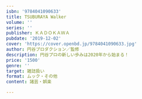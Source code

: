 ```yaml
---
isbn: '9784041090633'
title: TSUBURAYA Walker
volume: ''
series: ''
publisher: ＫＡＤＯＫＡＷＡ
pubdate: '2019-12-02'
cover: 'https://cover.openbd.jp/9784041090633.jpg'
author: 円谷プロダクション／監修
description: 円谷プロの新しい歩みは2020年から始まる！
price: '1500'
genre: ''
target: 雑誌扱い
format: ムック・その他
content: 諸芸・娯楽

---
```

